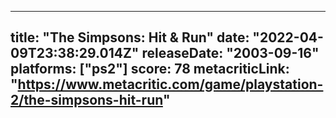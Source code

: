 
---
title: "The Simpsons: Hit & Run"
date: "2022-04-09T23:38:29.014Z"
releaseDate: "2003-09-16"
platforms: ["ps2"]
score: 78
metacriticLink: "https://www.metacritic.com/game/playstation-2/the-simpsons-hit-run"
---
